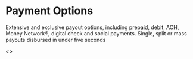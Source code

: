 # Payment Options

Extensive and exclusive payout options, including prepaid, debit, ACH, Money Network®, digital check and social payments. Single, split or mass payouts disbursed in under five seconds

<<Add more details>>
